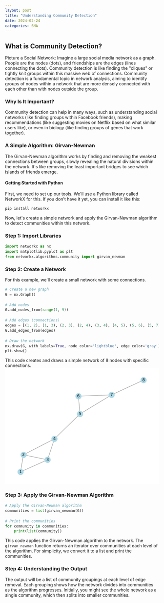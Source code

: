 ```yaml
---
layout: post
title: "Understanding Community Detection"
date: 2024-02-24
categories: SNA
---
```


## What is Community Detection?

Picture a Social Network: Imagine a large social media network as a graph. People are the nodes (dots), and friendships are the edges (lines connecting the dots). Community detection is like finding the "cliques" or tightly knit groups within this massive web of connections. Community detection is a fundamental topic in network analysis, aiming to identify groups of nodes within a network that are more densely connected with each other than with nodes outside the group. 

### Why Is It Important?

Community detection can help in many ways, such as understanding social networks (like finding groups within Facebook friends), making recommendations (like suggesting movies on Netflix based on what similar users like), or even in biology (like finding groups of genes that work together).

### A Simple Algorithm: Girvan-Newman

The Girvan-Newman algorithm works by finding and removing the weakest connections between groups, slowly revealing the natural divisions within the network. It's like removing the least important bridges to see which islands of friends emerge.

#### Getting Started with Python

First, we need to set up our tools. We'll use a Python library called NetworkX for this. If you don't have it yet, you can install it like this:

```bash
pip install networkx
```

Now, let's create a simple network and apply the Girvan-Newman algorithm to detect communities within this network.

### Step 1: Import Libraries

```python
import networkx as nx
import matplotlib.pyplot as plt
from networkx.algorithms.community import girvan_newman
```

### Step 2: Create a Network

For this example, we'll create a small network with some connections.

```python
# Create a new graph
G = nx.Graph()

# Add nodes
G.add_nodes_from(range(1, 9))

# Add edges (connections)
edges = [(1, 2), (1, 3), (2, 3), (2, 4), (3, 4), (4, 5), (5, 6), (5, 7), (6, 7), (7, 8)]
G.add_edges_from(edges)

# Draw the network
nx.draw(G, with_labels=True, node_color='lightblue', edge_color='gray')
plt.show()
```

This code creates and draws a simple network of 8 nodes with specific connections.
![Alt text for the image](/assets/images/nodes1.jpg)
### Step 3: Apply the Girvan-Newman Algorithm

```python
# Apply the Girvan-Newman algorithm
communities = list(girvan_newman(G))

# Print the communities
for community in communities:
    print(list(community))
```

This code applies the Girvan-Newman algorithm to the network. The `girvan_newman` function returns an iterator over communities at each level of the algorithm. For simplicity, we convert it to a list and print the communities.

### Step 4: Understanding the Output

The output will be a list of community groupings at each level of edge removal. Each grouping shows how the network divides into communities as the algorithm progresses. Initially, you might see the whole network as a single community, which then splits into smaller communities.
